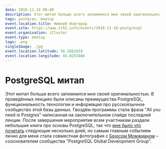 ```yaml
---
date: 2018-11-16 00:00
description: Этот митап больше всего запомнился мне своей оригинальностью. В проведённых лекциях были описаны преимущества PostgreSQL, функциональность технологии и информация про русскоязычное сообщество этой базы данных.
tags: postgres, meetup
event.location.title: Нижний Новгород
event.site: https://www.it52.info/events/2018-11-16-postgresql
event.organisation: iCluster
event.type: meetup
logo: .png
singleImage: .jpg
event.location.latitude: 56.2682659
event.location.longitude: 44.0253486
---
```

# PostgreSQL митап

Этот митап больше всего запомнился мне своей оригинальностью. В проведённых лекциях были описаны преимущества PostgreSQL, функциональность технологии и информация про русскоязычное сообщество этой базы данных.
Гвоздём программы стала фраза "All you need is Postgres" написанная на заключительном слайде последней лекции.
После завершения мероприятия всем участникам раздали небольшие книги про основы PostgreSQL, так что [мне было что почитать](https://coolone.ru/books/postgres-for-beginners/) следующие несколько дней, но самым главным событием лично для меня стала совместная фотография с [Брюсом Момжианом](https://momjian.us/) – сооснователем сообщества "PostgreSQL Global Development Group".